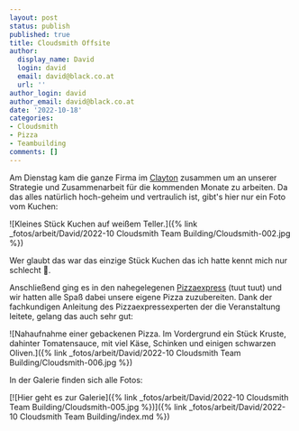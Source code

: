 ```yaml
---
layout: post
status: publish
published: true
title: Cloudsmith Offsite
author:
  display_name: David
  login: david
  email: david@black.co.at
  url: ''
author_login: david
author_email: david@black.co.at
date: '2022-10-18'
categories:
- Cloudsmith
- Pizza
- Teambuilding
comments: []
---
```


Am Dienstag kam die ganze Firma im [Clayton](https://www.claytonhotelbelfast.com/) zusammen um an unserer Strategie und Zusammenarbeit für die kommenden Monate zu arbeiten. Da das alles natürlich hoch-geheim und vertraulich ist, gibt's hier nur ein Foto vom Kuchen:

![Kleines Stück Kuchen auf weißem Teller.]({% link _fotos/arbeit/David/2022-10 Cloudsmith Team Building/Cloudsmith-002.jpg %})

Wer glaubt das war das einzige Stück Kuchen das ich hatte kennt mich nur schlecht 🤣.

Anschließend ging es in den nahegelegenen [Pizzaexpress](https://www.pizzaexpress.com/belfast--bedford-street) (tuut tuut) und wir hatten alle Spaß dabei unsere eigene Pizza zuzubereiten. Dank der fachkundigen Anleitung des Pizzaexpressexperten der die Veranstaltung leitete, gelang das auch sehr gut:

![Nahaufnahme einer gebackenen Pizza. Im Vordergrund ein Stück Kruste, dahinter Tomatensauce, mit viel Käse, Schinken und einigen schwarzen Oliven.]({% link _fotos/arbeit/David/2022-10 Cloudsmith Team Building/Cloudsmith-006.jpg %})

In der Galerie finden sich alle Fotos:

[![Hier geht es zur Galerie]({% link _fotos/arbeit/David/2022-10 Cloudsmith Team Building/Cloudsmith-005.jpg %})]({% link _fotos/arbeit/David/2022-10 Cloudsmith Team Building/index.md %})

